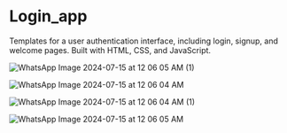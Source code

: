 # Login_app
 Templates for a user authentication interface, including login, signup, and welcome pages. Built with HTML, CSS, and JavaScript.

![WhatsApp Image 2024-07-15 at 12 06 05 AM (1)](https://github.com/user-attachments/assets/9889a35e-9732-4f63-8d9a-f7afab426146)


![WhatsApp Image 2024-07-15 at 12 06 04 AM](https://github.com/user-attachments/assets/c81ca595-6432-4131-94c8-c1e8ae36726e)


![WhatsApp Image 2024-07-15 at 12 06 04 AM (1)](https://github.com/user-attachments/assets/d10666d6-b07d-4387-8230-c9503d004487)


![WhatsApp Image 2024-07-15 at 12 06 05 AM](https://github.com/user-attachments/assets/433d5bde-5911-4b05-b7ae-0a68033837fe)
